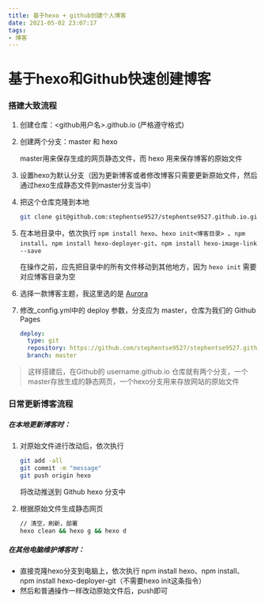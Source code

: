 ```yaml
---
title: 基于hexo + github创建个人博客
date: 2021-05-02 23:07:17
tags:
- 博客
---
```


# 基于hexo和Github快速创建博客

### 搭建大致流程

1. 创建仓库：<github用户名>.github.io (严格遵守格式)

2. 创建两个分支：master 和 hexo

   master用来保存生成的网页静态文件，而 hexo 用来保存博客的原始文件

3. 设置hexo为默认分支（因为更新博客或者修改博客只需要更新原始文件，然后通过hexo生成静态文件到master分支当中）

4. 把这个仓库克隆到本地

   ```sh
   git clone git@github.com:stephentse9527/stephentse9527.github.io.git
   ```

5. 在本地目录中，依次执行 `npm install hexo`、`hexo init<博客目录> `、`npm install`、`npm install hexo-deployer-git`、`npm install hexo-image-link --save`

   在操作之前，应先把目录中的所有文件移动到其他地方，因为 `hexo init` 需要对应博客目录为空

6. 选择一款博客主题，我这里选的是 [Aurora](https://aurora.tridiamond.tech/zh/)

7. 修改_config.yml中的 deploy 参数，分支应为 master，仓库为我们的 Github Pages

   ```yaml
   deploy:
     type: git
     repository: https://github.com/stephentse9527/stephentse9527.github.io.git
     branch: master
   ```

> 这样搭建后，在Github的 username.github.io 仓库就有两个分支，一个master存放生成的静态网页，一个hexo分支用来存放网站的原始文件

### 日常更新博客流程

##### 在本地更新博客时：

1. 对原始文件进行改动后，依次执行

   ```sh
   git add -all
   git commit -m "message"
   git push origin hexo
   ```

   将改动推送到 Github hexo 分支中

2. 根据原始文件生成静态网页

   ```sh
   // 清空，刷新，部署
   hexo clean && hexo g && hexo d
   ```

##### 在其他电脑维护博客时：

- 直接克隆hexo分支到电脑上，依次执行 npm install hexo、npm install、npm install hexo-deployer-git（不需要hexo init这条指令）
- 然后和普通操作一样改动原始文件后，push即可